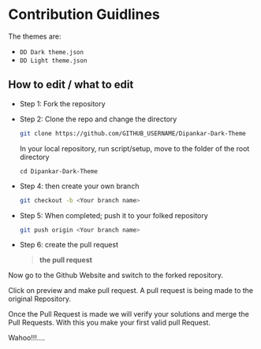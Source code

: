 # Contribution Guidlines


The themes are:
-  `DD Dark theme.json` 
-  `DD Light theme.json` 

## How to edit / what to edit

- Step 1: Fork the repository
- Step 2: Clone the repo and change the directory

    ```bash
    git clone https://github.com/GITHUB_USERNAME/Dipankar-Dark-Theme
    ```

    In your local repository, run script/setup, move to the folder of the root directory

    ```
    cd Dipankar-Dark-Theme
    ```

- Step 4: then create your own branch
    ```BASH
    git checkout -b <Your branch name>
    ```

- Step 5: When completed; push it to your folked repository
    ```Bash
    git push origin <Your branch name>
    ```

- Step 6: create the pull request

    > **the pull request**



Now go to the Github Website and switch to the forked repository.

Click on preview and make pull request. A pull request is being made to the original Repository.

Once the Pull Request is made we will verify your solutions and merge the Pull Requests. With this you make your first valid pull Request.

Wahoo!!!....